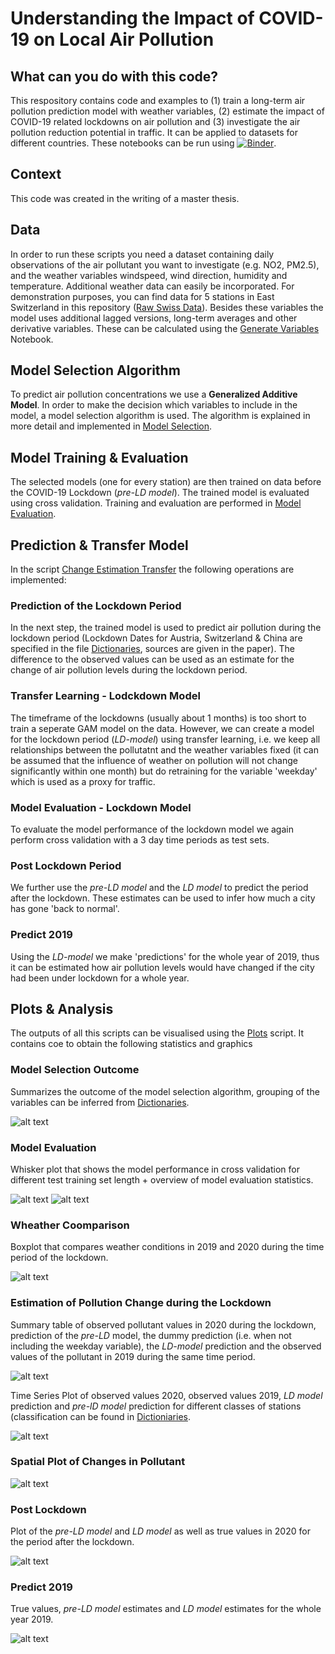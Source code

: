 # Understanding the Impact of COVID-19 on Local Air Pollution


## What can you do with this code?
This respository contains code and examples to (1) train a long-term air pollution prediction model with weather variables, (2) estimate the impact of COVID-19 related lockdowns on air pollution and (3) investigate the air pollution reduction potential in traffic. It can be applied to datasets for different countries.
These notebooks can be run using [![Binder](https://mybinder.org/badge_logo.svg)](https://mybinder.org/v2/gh/johanna-einsiedler/covid-19-air-pollution/HEAD).

## Context
This code was created in the writing of a master thesis. 

## Data 
In order to run these scripts you need a dataset containing daily observations of the air pollutant you want to investigate (e.g. NO2, PM2.5), and the weather variables windspeed, wind direction, humidity and temperature. Additional weather data can easily be incorporated. 
For demonstration purposes, you can find data for 5 stations in East Switzerland in this repository ([Raw Swiss Data](./che/df_che.csv)).
Besides these variables the model uses additional lagged versions, long-term averages and other derivative variables. These can be calculated using the [Generate Variables](Generate_Variables.ipynb) Notebook. 


## Model Selection Algorithm
To predict air pollution concentrations we use a **Generalized Additive Model**. In order to make the decision which variables to include in the model, a model selection algorithm is used. The algorithm is explained in more detail and implemented in [Model Selection](Model_Selection.ipynb).

## Model Training & Evaluation
The selected models (one for every station) are then trained on data before the COVID-19 Lockdown (*pre-LD model*). The trained model is evaluated using cross validation. Training and evaluation are performed in [Model Evaluation](Model_Evaluation.ipynb).

## Prediction & Transfer Model
In the script [Change Estimation Transfer](Change_Estimation_Transfer.ipynb) the following operations are implemented:
### Prediction of the Lockdown Period
In the next step, the trained model is used to predict air pollution during the lockdown period (Lockdown Dates for Austria, Switzerland & China are specified in the file [Dictionaries](dictionaries.py), sources are given in the paper). The difference to the observed values can be used as an estimate for the change of air pollution levels during the lockdown period.

### Transfer Learning - Lodckdown Model
The timeframe of the lockdowns (usually about 1 months) is too short to train a seperate GAM model on the data. However, we can create a model for the lockdown period (*LD-model*) using transfer learning, i.e. we keep all relationships between the pollutatnt and the weather variables fixed (it can be assumed that the influence of weather on pollution will not change significantly within one month) but do retraining for the variable 'weekday' which is used as a proxy for traffic.

### Model Evaluation - Lockdown Model
To evaluate the model performance of the lockdown model we again perform cross validation with a 3 day time periods as test sets.

### Post Lockdown Period
We further use the *pre-LD model* and the *LD model* to predict the period after the lockdown. These estimates can be used to infer how much a city has gone 'back to normal'.

### Predict 2019
Using the *LD-model* we make 'predictions' for the whole year of 2019, thus it can be estimated how air pollution levels would have changed if the city had been under lockdown for a whole year.


## Plots & Analysis
The outputs of all this scripts can be visualised using the [Plots](Plots.ipynb) script. It contains coe to obtain the following statistics and graphics

### Model Selection Outcome
Summarizes the outcome of the model selection algorithm, grouping of the variables can be inferred from [Dictionaries](dictionaries.py).

![alt text](che/plots/table_model_selection.PNG)

### Model Evaluation
Whisker plot that shows the model performance in cross validation for different test training set length + overview of model evaluation statistics.

![alt text](che/plots/table_cross_validation_performance.PNG)
![alt text](che/plots/whisker_plot_model_evaluation.png)

### Wheather Coomparison
Boxplot that compares weather conditions in 2019 and 2020 during the time period of the lockdown.

![alt text](che/plots/weather_comparison_boxplot.png)

### Estimation of Pollution Change during the Lockdown

Summary table of observed pollutant values in 2020 during the lockdown, prediction of the *pre-LD* model, the dummy prediction (i.e. when not including the weekday variable), the *LD-model* prediction and the observed values of the pollutant in 2019 during the same time period.

![alt text](che/plots/table_lockdown_summary.PNG)

Time Series Plot of observed values 2020, observed values 2019, *LD model* prediction and *pre-lD model* prediction for different classes of stations (classification can be found in [Dictioniaries](dictionaries.py).

![alt text](che/plots/plot_lockdown_high_traffic.png)

### Spatial Plot of Changes in Pollutant

![alt text](che/plots/spatial_plot.PNG)

### Post Lockdown

Plot of the *pre-LD model* and *LD model* as well as true values in 2020 for the period after the lockdown.

![alt text](che/plots/post_lockdown_high_traffic.png)


### Predict 2019

True values, *pre-LD model* estimates and *LD model* estimates for the whole year 2019.

![alt text](che/plots/plot_2019_high_traffic.png)
